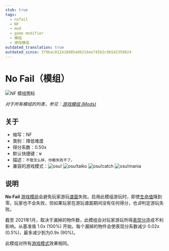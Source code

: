 ```yaml
---
stub: true
tags:
  - nofail
  - NF
  - mod
  - game modifier
  - 模组
  - 游戏模组
outdated_translation: true
outdated_since: 379bac8124180854d6216ee745b2c9b542350824
---
```


# No Fail（模组）

![NF 模组图标](/wiki/shared/mods/NF.png "No Fail (NF) 模组图标")

*对于所有模组的列表，参见：[游戏模组 (Mods)](/wiki/Gameplay/Game_modifier)*

## 关于

- 缩写：NF
- 类别：降低难度
- 得分系数：0.50x
- 默认快捷键：`W`
- 描述：`不管怎么样，你都失败不了。`
- 兼容的游戏模式：![][osu!] ![][osu!taiko] ![][osu!catch] ![][osu!mania]

## 说明

**No Fail** [游戏模组](/wiki/Gameplay/Game_modifier)会避免玩家游玩[谱面](/wiki/Beatmap)失败。启用此模组游玩时，即使[生命值](/wiki/Client/Interface/Health_bar)降到零，玩家也不会失败，但如果玩家在游玩谱面期间没有任何得分，也*会*判定游玩失败。

截至 2021年1月，取决于漏掉的物件数，此模组会对玩家游玩所得[表现分](/wiki/Performance_points)造成不利影响。从基准值 1.0x (100%) 开始，每个漏掉的物件会使表现分系数减少 0.02x (0.5%)，最多减少到为0.9x (90%)。

此模组对所有[游戏模式](/wiki/Game_mode)效果相同。

[osu!]: /wiki/shared/mode/osu.png "osu!"
[osu!taiko]: /wiki/shared/mode/taiko.png "osu!taiko"
[osu!catch]: /wiki/shared/mode/catch.png "osu!catch"
[osu!mania]: /wiki/shared/mode/mania.png "osu!mania"
